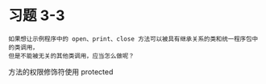 # 习题 3-3
```text
如果想让示例程序中的 open、print、close 方法可以被具有继承关系的类和统一程序包中的类调用，
但是不能被无关的其他类调用，应当怎么做呢？
```

方法的权限修饰符使用 protected